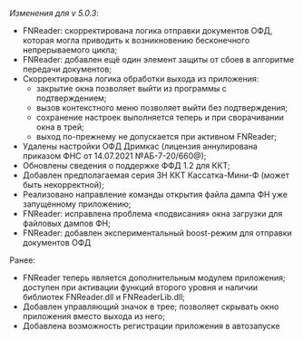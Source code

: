 _Изменения для v 5.0.3_:
- FNReader: скорректирована логика отправки документов ОФД, которая могла приводить к возникновению бесконечного непрерываемого цикла;
- FNReader: добавлен ещё один элемент защиты от сбоев в алгоритме передачи документов;
- Скорректирована логика обработки выхода из приложения:
    - закрытие окна позволяет выйти из программы с подтверждением;
    - вызов контекстного меню позволяет выйти без подтверждения;
    - сохранение настроек выполняется теперь и при сворачивании окна в трей;
    - выход по-прежнему не допускается при активном FNReader;
- Удалены настройки ОФД Дримкас (лицензия аннулирована приказом ФНС от 14.07.2021 №АБ-7-20/660@);
- Обновлены сведения о поддержке ФФД 1.2 для ККТ;
- Добавлен предполагаемая серия ЗН ККТ Кассатка-Мини-Ф (может быть некорректной);
- Реализовано направление команды открытия файла дампа ФН уже запущенному приложению;
- FNReader: исправлена проблема «подвисания» окна загрузки для файловых дампов ФН;
- FNReader: добавлен экспериментальный boost-режим для отправки документов ОФД

Ранее:
- FNReader теперь является дополнительным модулем приложения; доступен при активации функций второго уровня и наличии библиотек FNReader.dll и FNReaderLib.dll;
- Добавлен управляющий значок в трее; позволяет скрывать окно приложения вместо выхода из него;
- Добавлена возможность регистрации приложения в автозапуске

